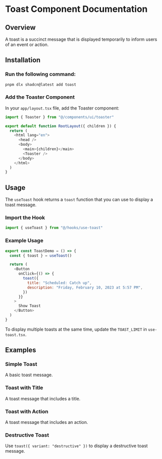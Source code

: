 # Toast Component Documentation

## Overview
A toast is a succinct message that is displayed temporarily to inform users of an event or action.

## Installation

### Run the following command:
```bash
pnpm dlx shadcn@latest add toast
```

### Add the Toaster Component
In your `app/layout.tsx` file, add the Toaster component:
```javascript
import { Toaster } from "@/components/ui/toaster"

export default function RootLayout({ children }) {
  return (
    <html lang="en">
      <head />
      <body>
        <main>{children}</main>
        <Toaster />
      </body>
    </html>
  )
}
```

## Usage
The `useToast` hook returns a `toast` function that you can use to display a toast message.

### Import the Hook
```javascript
import { useToast } from "@/hooks/use-toast"
```

### Example Usage
```javascript
export const ToastDemo = () => {
  const { toast } = useToast()

  return (
    <Button
      onClick={() => {
        toast({
          title: "Scheduled: Catch up",
          description: "Friday, February 10, 2023 at 5:57 PM",
        })
      }}
    >
      Show Toast
    </Button>
  )
}
```

To display multiple toasts at the same time, update the `TOAST_LIMIT` in `use-toast.tsx`.

## Examples

### Simple Toast
A basic toast message.

### Toast with Title
A toast message that includes a title.

### Toast with Action
A toast message that includes an action.

### Destructive Toast
Use `toast({ variant: "destructive" })` to display a destructive toast message.